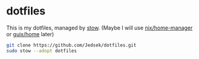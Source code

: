 # dotfiles

This is my dotfiles, managed by [stow](https://www.gnu.org/software/stow/).
(Maybe I will use [nix/home-manager](https://github.com/nix-community/home-manager) or [guix/home](https://guix.gnu.org/manual/en/html_node/Home-Configuration.html) later)  

```bash
git clone https://github.com/Jedsek/dotfiles.git
sudo stow --adopt dotfiles
```
